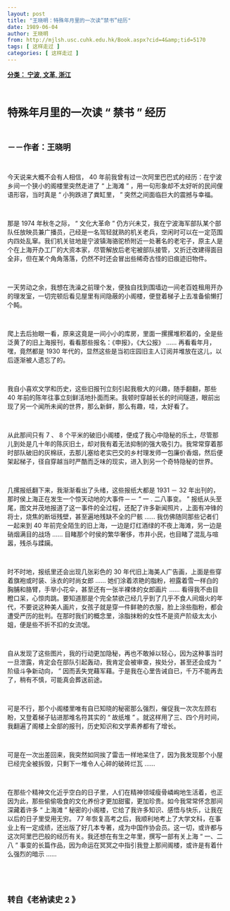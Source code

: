 ```yaml
---
layout: post
title: "王晓明：特殊年月里的一次读“禁书”经历"
date: 1989-06-04
author: 王晓明
from: http://mjlsh.usc.cuhk.edu.hk/Book.aspx?cid=4&amp;tid=5170
tags: [ 这样走过 ]
categories: [ 这样走过 ]
---
```


<div style="margin: 15px 10px 10px 0px;">
<div>
<span id="ctl00_ContentPlaceHolder1_chapter1_SubjectLabel" style="font-weight:bold;text-decoration:underline;">
   分类： 宁波, 文革, 浙江
  </span>
</div>
<p class="p1">
<b>
<font size="5">
<span class="s1">
</span>
<br/>
</font>
</b>
</p>
<p class="p2">
<b>
<font size="5">
<span class="s1" style="">
     特殊年月里的一次读
    </span>
<span class="s2" style="">
     “
    </span>
<span class="s1" style="">
     禁书
    </span>
<span class="s2" style="">
     ”
    </span>
<span class="s1" style="">
     经历
    </span>
</font>
</b>
</p>
<p class="p1">
<b>
<font size="4">
<span class="s1">
</span>
<br/>
</font>
</b>
</p>
<p class="p2">
<span class="s1">
<b>
<font size="4">
     －－作者：王晓明
    </font>
</b>
</span>
</p>
<p class="p1">
<span class="s1">
</span>
<br/>
</p>
<p class="p2">
<span class="s1">
   今天说来大概不会有人相信，
  </span>
<span class="s2">
   40
  </span>
<span class="s1">
   年前我曾有过一次阿里巴巴式的经历：在宁波乡间一个狭小的阁楼里突然走进了
  </span>
<span class="s2">
   “
  </span>
<span class="s1">
   上海滩
  </span>
<span class="s2">
   ”
  </span>
<span class="s1">
   ，用一句形象却不太好听的民间俚语形容，当时真是
  </span>
<span class="s2">
   “
  </span>
<span class="s1">
   小狗跌进了粪缸里，
  </span>
<span class="s2">
   ”
  </span>
<span class="s1">
   突然之间面临巨大的震撼与幸福。
  </span>
</p>
<p class="p1">
<span class="s1">
</span>
<br/>
</p>
<p class="p2">
<span class="s1">
   那是
  </span>
<span class="s2">
   1974
  </span>
<span class="s1">
   年秋冬之际，
  </span>
<span class="s2">
   “
  </span>
<span class="s1">
   文化大革命
  </span>
<span class="s2">
   ”
  </span>
<span class="s1">
   仍方兴未艾，我在宁波海军部队某个部队任放映员兼广播员，己经是一名驾轻就熟的机关老兵，空闲时可以在一定范围内四处乱窜。我们机关驻地是宁波镇海骆驼桥附近一处著名的老宅子，原主人是个在上海开办工厂的大资本家，尽管解放后老宅被部队接管，又折迁改建得面目全非，但在某个角角落落，仍然不时还会冒出些稀奇古怪的旧痕迹旧物件。
  </span>
</p>
<p class="p1">
<span class="s1">
</span>
<br/>
</p>
<p class="p2">
<span class="s1">
   一天劳动之余，我想在洗澡之前理个发，便独自找到围墙边一间老百姓租用开办的理发室，一切完顿后看见屋里有间隐蔽的小阁楼，便登着梯子上去准备偷懒打个盹。
  </span>
</p>
<p class="p1">
<span class="s1">
</span>
<br/>
</p>
<p class="p2">
<span class="s1">
   爬上去后抬眼一看，原来这竟是一间小小的库房，里面一摞摞堆积着的，全是些泛黄了的旧上海报刊，看看那些报名：《申报》，《大公报》
  </span>
<span class="s2">
   ……
  </span>
<span class="s1">
   再看看年月，嘿，竟然都是
  </span>
<span class="s2">
   1930
  </span>
<span class="s1">
   年代的，显然这些是当初庄园旧主人订阅并堆放在这儿，以后逐渐被人遗忘了的。
  </span>
</p>
<p class="p1">
<span class="s1">
</span>
<br/>
</p>
<p class="p2">
<span class="s1">
   我自小喜欢文学和历史，这些旧报刊立刻引起我极大的兴趣，随手翻翻，那些
  </span>
<span class="s2">
   40
  </span>
<span class="s1">
   年前的陈年往事立刻鲜活地扑面而来。我顿时穿越长长的时间隧道，眼前出现了另一个闻所未闻的世界，那么新鲜，那么有趣，哇，太好看了。
  </span>
</p>
<p class="p1">
<span class="s1">
</span>
<br/>
</p>
<p class="p2">
<span class="s1">
   从此那间只有
  </span>
<span class="s2">
   7
  </span>
<span class="s1">
   、
  </span>
<span class="s2">
   8
  </span>
<span class="s1">
   个平米的破旧小阁楼，便成了我心中隐秘的乐土，尽管那儿到处是几十年的陈灰旧土，却对我有着无法抑制的强大吸引力。我常常穿着那时部队破旧的灰棉祆，去那儿塞给老实巴交的乡村理发师一包廉价香烟，然后便架起梯子，径自穿越当时严酷而乏味的现实，进入到另一个奇特隐秘的世界。
  </span>
</p>
<p class="p1">
<span class="s1">
</span>
<br/>
</p>
<p class="p2">
<span class="s1">
   几摞报纸翻下来，我渐渐看出了头绪，这些报纸大都是
  </span>
<span class="s2">
   1931
  </span>
<span class="s1">
   －
  </span>
<span class="s2">
   32
  </span>
<span class="s1">
   年出刊的，那时侯上海正在发生一个惊天动地的大事件－－
  </span>
<span class="s2">
   “
  </span>
<span class="s1">
   一
  </span>
<span class="s2">
   .
  </span>
<span class="s1">
   二八事变。
  </span>
<span class="s2">
   ”
  </span>
<span class="s1">
   报纸从头至尾，图文并茂地报道了这一事件的全过程，还配了许多新闻照片，上面有冲锋的将士，烧焦的断垣残壁，甚至遍地残缺不全的尸骸
  </span>
<span class="s2">
   ……
  </span>
<span class="s1">
   我仿佛随同那些记者们一起来到
  </span>
<span class="s2">
   40
  </span>
<span class="s1">
   年前完全陌生的旧上海，一边是灯红酒绿的不夜上海滩，另一边是硝烟满目的战场
  </span>
<span class="s2">
   ……
  </span>
<span class="s1">
   目睹那个时侯的繁华奢侈，市井小民，也目睹了混乱与喧嚣，残杀与蹂躏。
  </span>
</p>
<p class="p1">
<span class="s1">
</span>
<br/>
</p>
<p class="p2">
<span class="s1">
   时不时地，报纸里还会出现几张彩色的
  </span>
<span class="s2">
   30
  </span>
<span class="s1">
   年代旧上海美人广告画，上面是些穿着旗袍或时装、泳衣的时尚女郎
  </span>
<span class="s2">
   ……
  </span>
<span class="s1">
   她们涂着浓艳的脂粉，袒露着雪一样白的胸脯和胳臂，手举小花伞，甚至还有一张半裸体的女郎画片
  </span>
<span class="s2">
   ……
  </span>
<span class="s1">
   看得我不由目瞪口呆，心惊肉跳。要知道那是个完全禁欲己经几乎到了几乎不食人间烟火的年代，不要说这种美人画片，女孩子就是穿一件鲜艳的衣服，脸上涂些脂粉，都会遭受严历的批判。在那时我们的概念里，涂脂抹粉的女性不是资产阶级太太小姐，便是些不折不扣的女流氓。
  </span>
</p>
<p class="p1">
<span class="s1">
</span>
<br/>
</p>
<p class="p2">
<span class="s1">
   自从发现了这些图片，我的行动更加隐秘，再也不敢掉以轻心，因为这种事当时一旦泄露，肯定会在部队引起轰动，我肯定会被审查，挨处分，甚至还会成为
  </span>
<span class="s2">
   “
  </span>
<span class="s1">
   阶级斗争新动向，
  </span>
<span class="s2">
   ”
  </span>
<span class="s1">
   因而丢失党藉军藉。于是我在心里告诫自已，千万不能再去了，稍有不慎，可能真会葬送前途。
  </span>
</p>
<p class="p1">
<span class="s1">
</span>
<br/>
</p>
<p class="p2">
<span class="s1">
   可是不行，那个小阁楼里唯有自已知晓的秘密那么强烈，催促我一次次左顾右盼，又登着梯子钻进那堆名符其实的
  </span>
<span class="s2">
   “
  </span>
<span class="s1">
   故纸堆
  </span>
<span class="s2">
   ”
  </span>
<span class="s1">
   。就这样用了三、四个月时间，我翻遍了阁楼上全部的报刊，历史知识和文学素养都有了增长。
  </span>
</p>
<p class="p1">
<span class="s1">
</span>
<br/>
</p>
<p class="p2">
<span class="s1">
   可是在一次出差回来，我突然如同挨了雷击一样地呆住了，因为我发现那个小屋已经完全被拆毁，只剩下一堆令人心碎的破砖烂瓦
  </span>
<span class="s2">
   ……
  </span>
</p>
<p class="p1">
<span class="s1">
</span>
<br/>
</p>
<p class="p2">
<span class="s1">
   在那些个精神文化近乎空白的日子里，人们在精神领域瘦骨嶙峋地生活着，也正因为此，那些偷偷吸食的文化养份才更加甜蜜，更加珍贵。如今我常常怀念那间深藏着许多
  </span>
<span class="s2">
   “
  </span>
<span class="s1">
   上海滩
  </span>
<span class="s2">
   ”
  </span>
<span class="s1">
   秘密的小阁楼，它给了我许多知识、感悟与快乐，让我在以后的日子里受用无穷。
  </span>
<span class="s2">
   77
  </span>
<span class="s1">
   年恢复高考之后，我顺利地考上了大学文科，在事业上有一定成绩，还出版了好几本专著，成为中国作协会员。这一切，或许都与这次阿里巴巴般的经历有关。我还想在有生之年里，撰写一部有关上海
  </span>
<span class="s2">
   “
  </span>
<span class="s1">
   一、二八
  </span>
<span class="s2">
   ”
  </span>
<span class="s1">
   事变的长篇作品，因为命运在冥冥之中指引我登上那间阁楼，或许是有着什么强烈的暗示
  </span>
<span class="s2">
   ……
  </span>
</p>
<p class="p1">
<span class="s1">
</span>
<br/>
</p>
<p class="p1">
<b>
<font size="4">
<span class="s1">
</span>
<br/>
</font>
</b>
</p>
<p class="p2">
<b>
<font size="4">
<span class="s1">
     转自《老衲读史
    </span>
<span class="s2">
     2
    </span>
<span class="s1">
     》
    </span>
</font>
</b>
</p>
</div>
